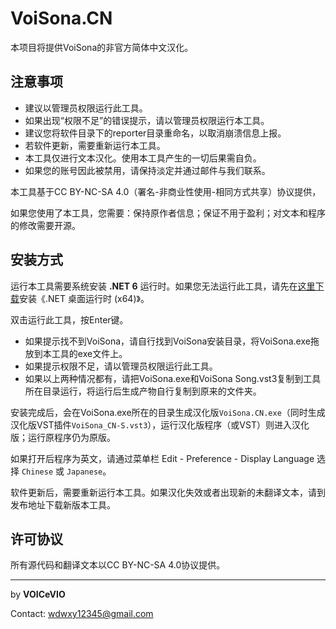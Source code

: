 # VoiSona.CN
本项目将提供VoiSona的非官方简体中文汉化。

## 注意事项
* 建议以管理员权限运行此工具。
* 如果出现“权限不足”的错误提示，请以管理员权限运行本工具。
* 建议您将软件目录下的reporter目录重命名，以取消崩溃信息上报。
* 若软件更新，需要重新运行本工具。
* 本工具仅进行文本汉化。使用本工具产生的一切后果需自负。
* 如果您的账号因此被禁用，请保持淡定并通过邮件与我们联系。

本工具基于CC BY-NC-SA 4.0（署名-非商业性使用-相同方式共享）协议提供，

如果您使用了本工具，您需要：保持原作者信息；保证不用于盈利；对文本和程序的修改需要开源。

## 安装方式
运行本工具需要系统安装 **.NET 6** 运行时。如果您无法运行此工具，请先在[这里下载](https://dotnet.microsoft.com/zh-cn/download/dotnet/6.0/runtime)安装《.NET 桌面运行时 (x64)》。
  
双击运行此工具，按Enter键。

* 如果提示找不到VoiSona，请自行找到VoiSona安装目录，将VoiSona.exe拖放到本工具的exe文件上。
* 如果提示权限不足，请以管理员权限运行此工具。
* 如果以上两种情况都有，请把VoiSona.exe和VoiSona Song.vst3复制到工具所在目录运行，将运行后生成产物自行复制到原来的文件夹。

安装完成后，会在VoiSona.exe所在的目录生成汉化版`VoiSona.CN.exe`（同时生成汉化版VST插件`VoiSona_CN-S.vst3`），运行汉化版程序（或VST）则进入汉化版；运行原程序仍为原版。

如果打开后程序为英文，请通过菜单栏 Edit - Preference - Display Language 选择 `Chinese` 或 `Japanese`。

软件更新后，需要重新运行本工具。如果汉化失效或者出现新的未翻译文本，请到发布地址下载新版本工具。

## 许可协议

所有源代码和翻译文本以CC BY-NC-SA 4.0协议提供。

---

by **VOICeVIO**

Contact: wdwxy12345@gmail.com
